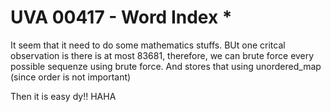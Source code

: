 # UVA 00417 - Word Index *
It seem that it need to do some mathematics stuffs. 
BUt one critcal observation is there is at most 83681, therefore, we can brute force every possible sequenze using brute force.
And stores that using unordered_map (since order is not important)

Then it is easy dy!! HAHA

